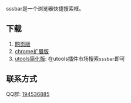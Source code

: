 sssbar是一个浏览器快捷搜索框。

## 下载
1. [网页版](https://bar.ssstab.com)
2. [chrome扩展版](https://chrome.google.com/webstore/detail/sssbar/lbdhkmfihdbjopkhgopfolpompdcpglk)
3. [utools简化版](https://www.u.tools/): 在utools插件市场搜索`sssbar`即可

## 联系方式
QQ群: [194536885](https://jq.qq.com/?_wv=1027&k=RJyFABPF)
